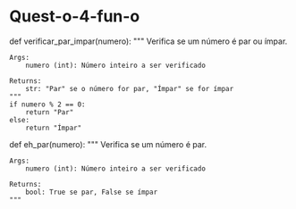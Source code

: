 # Quest-o-4-fun-o
def verificar_par_impar(numero):
    """
    Verifica se um número é par ou ímpar.
    
    Args:
        numero (int): Número inteiro a ser verificado
    
    Returns:
        str: "Par" se o número for par, "Ímpar" se for ímpar
    """
    if numero % 2 == 0:
        return "Par"
    else:
        return "Ímpar"


def eh_par(numero):
    """
    Verifica se um número é par.
    
    Args:
        numero (int): Número inteiro a ser verificado
    
    Returns:
        bool: True se par, False se ímpar
    """
